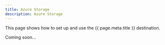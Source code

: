 ```yaml
---
title: Azure Storage
description: Azure Storage
---
```


This page shows how to set up and use the {{ page.meta.title }} destination. 
 
Coming soon...